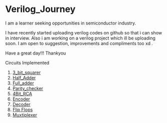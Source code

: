 # Verilog_Journey



I am a learner seeking opportunities in semiconductor industry. 

I have recently started uploading verilog codes on github so that i can show in interview. Also i am working on a verilog project which ill be uploading soon. 
I am open to suggestion, improvements and compliments too xd . 


Have a great day!!!
Thankyou



Circuits Implemented
1) [3_bit_squarer](https://github.com/harshitthakur7168/Verilog_Journey/tree/main/3Bit_squarer)
2) [Half_Adder](https://github.com/harshitthakur7168/Verilog_Journey/tree/main/Halfadder)
3) [Full_adder](https://github.com/harshitthakur7168/Verilog_Journey/tree/main/fulladder)
4) [Parity_checker](https://github.com/harshitthakur7168/Verilog_Journey/tree/main/parity_checker)
5) [4Bit_RCA](https://github.com/harshitthakur7168/Verilog_Journey/tree/main/Ripple_carry_adder)
6) [Encoder](https://github.com/harshitthakur7168/Verilog_Journey/tree/main/encoder)
7) [Decoder](https://github.com/harshitthakur7168/Verilog_Journey/tree/main/decoder)
8) [Flip Flops](https://github.com/harshitthakur7168/Verilog_Journey/tree/main/flipflops)
9) [Muxtiplexer](https://github.com/harshitthakur7168/Verilog_Journey/tree/main/multiplexer)

 
